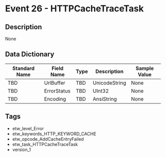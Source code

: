 # Event 26 - HTTPCacheTraceTask

## Description
None

## Data Dictionary
|Standard Name|Field Name|Type|Description|Sample Value|
|---|---|---|---|---|
|TBD|UrlBuffer|TBD|UnicodeString|None|None|
|TBD|ErrorStatus|TBD|UInt32|None|None|
|TBD|Encoding|TBD|AnsiString|None|None|

## Tags
* etw_level_Error
* etw_keywords_HTTP_KEYWORD_CACHE
* etw_opcode_AddCacheEntryFailed
* etw_task_HTTPCacheTraceTask
* version_1